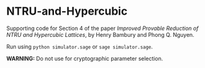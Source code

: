 # NTRU-and-Hypercubic

Supporting code for Section 4 of the paper *Improved Provable Reduction of NTRU and Hypercubic Lattices*, by Henry Bambury and Phong Q. Nguyen.

Run using `python simulator.sage` or `sage simulator.sage`. 

**WARNING:** Do not use for cryptographic parameter selection.

